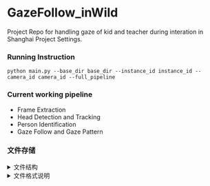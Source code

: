 # GazeFollow_inWild
Project Repo for handling gaze of kid and teacher during interation in Shanghai Project Settings.


### Running Instruction
`
python main.py --base_dir base_dir --instance_id instance_id --camera_id camera_id --full_pipeline
`
### Current working pipeline
- Frame Extraction
- Head Detection and Tracking
- Person Identification
- Gaze Follow and Gaze Pattern

### 文件存储

<details>
<summary> 文件结构 </summary>
    
    ├── vids                        -> 视频
    |  ├── instance_id(kid)           # 小孩子的ID
    |  |  ├── camera_id.mov/mp4         
    |  |  ├── ...                   
    |  |  └── camera_1_3.mov/mp4        
    |  └── ...                    
    ├── frames                      -> 视频帧
    |  ├── instance_id            
    |  |  ├── camera_id              # 视频命名规则：%06d.jpg
    |  |  |  ├── 000001.jpg       
    |  |  |  ├── 000002.jpg       
    |  |  |  ├── ...              
    |  |  |  └── 010000.jpg       
    |  |  └── ...                 
    |  └── ...                    
    ├── head_annotations               
    |  ├── instance_id         
    |  |  ├── camera_id.csv
    |  |  └── ...                 
</details>

<details>
<summary> 文件格式说明 </summary>
    
1. **head_annotations** 头部标注
    - ✅Has column header: `['frameID', 'xmin', 'ymin', 'xmax', 'ymax', 'personID', 'activity_split']`
    - :x: No index column
    - Entries of 'xmin', 'ymin', 'xmax', 'ymax' are all normalized in 0-1 scale; 
    - Entries of 'personID' are one of values: 'kid'/'teacher'; 
    - Entries of activity split associates to the activity of the kid and teacher.
3. **gaze_points_with_patterns.csv** (Estimated 2D gaze point and gaze patterns)
    - :white_check_mark: Has column header: `['frameID', 'personID', 'xmin', 'ymin', 'xmax', 'ymax', 'gaze_x', 'gaze_y', 'pattern', 'missing']`
    - :x: No index column
    - Entries of 'xmin', 'ymin', 'xmax', 'ymax', 'gaze_x', 'gaze_y' are all in 0-1 scale; 
    - Entries of 'pattern' contains values of 'Share', 'Mutual', 'Single', 'Miss', 'Void' and None for frames where only one person is present.
</details>
